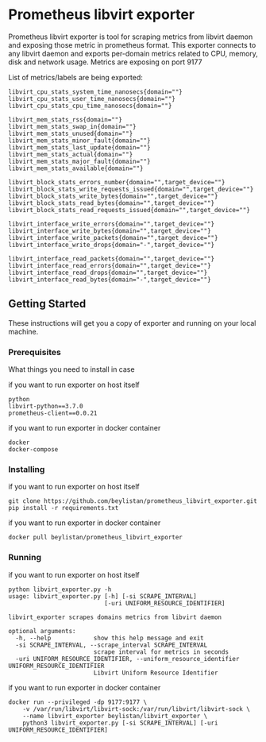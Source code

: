 # Prometheus libvirt exporter

Prometheus libvirt exporter is tool for scraping metrics from libvirt daemon and exposing those metric in prometheus format.
This exporter connects to any libvirt daemon and exports per-domain metrics related to CPU, memory, disk and network usage.
Metrics are exposing on port 9177

List of metrics/labels are being exported:
```
libvirt_cpu_stats_system_time_nanosecs{domain=""}
libvirt_cpu_stats_user_time_nanosecs{domain=""}
libvirt_cpu_stats_cpu_time_nanosecs{domain=""}

libvirt_mem_stats_rss{domain=""}
libvirt_mem_stats_swap_in{domain=""}
libvirt_mem_stats_unused{domain=""}
libvirt_mem_stats_minor_fault{domain=""}
libvirt_mem_stats_last_update{domain=""}
libvirt_mem_stats_actual{domain=""}
libvirt_mem_stats_major_fault{domain=""}
libvirt_mem_stats_available{domain=""}

libvirt_block_stats_errors_number{domain="",target_device=""}
libvirt_block_stats_write_requests_issued{domain="",target_device=""}
libvirt_block_stats_write_bytes{domain="",target_device=""}
libvirt_block_stats_read_bytes{domain="",target_device=""}
libvirt_block_stats_read_requests_issued{domain="",target_device=""}

libvirt_interface_write_errors{domain="",target_device=""}
libvirt_interface_write_bytes{domain="",target_device=""}
libvirt_interface_write_packets{domain="",target_device=""}
libvirt_interface_write_drops{domain="-",target_device=""}

libvirt_interface_read_packets{domain="",target_device=""}
libvirt_interface_read_errors{domain="",target_device=""}
libvirt_interface_read_drops{domain="",target_device=""}
libvirt_interface_read_bytes{domain="-",target_device=""}

```

## Getting Started

These instructions will get you a copy of exporter and running on your local machine.

### Prerequisites

What things you need to install in case  

if you want to run exporter on host itself
```
python
libvirt-python==3.7.0
prometheus-client==0.0.21
```
if you want to run exporter in docker container
```
docker
docker-compose
```
### Installing

if you want to run exporter on host itself
```
git clone https://github.com/beylistan/prometheus_libvirt_exporter.git
pip install -r requirements.txt
```
if you want to run exporter in docker container
```
docker pull beylistan/prometheus_libvirt_exporter
```
### Running
if you want to run exporter on host itself
```
python libvirt_exporter.py -h
usage: libvirt_exporter.py [-h] [-si SCRAPE_INTERVAL]
                           [-uri UNIFORM_RESOURCE_IDENTIFIER]

libvirt_exporter scrapes domains metrics from libvirt daemon

optional arguments:
  -h, --help            show this help message and exit
  -si SCRAPE_INTERVAL, --scrape_interval SCRAPE_INTERVAL
                        scrape interval for metrics in seconds
  -uri UNIFORM_RESOURCE_IDENTIFIER, --uniform_resource_identifier UNIFORM_RESOURCE_IDENTIFIER
                        Libvirt Uniform Resource Identifier

```
if you want to run exporter in docker container
```
docker run --privileged -dp 9177:9177 \
    -v /var/run/libvirt/libvirt-sock:/var/run/libvirt/libvirt-sock \
    --name libvirt_exporter beylistan/libvirt_exporter \
    python3 libvirt_exporter.py [-si SCRAPE_INTERVAL] [-uri UNIFORM_RESOURCE_IDENTIFIER]
```


